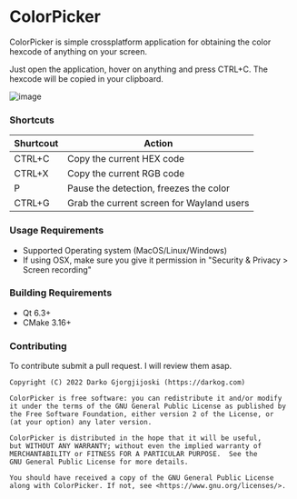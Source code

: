 # ColorPicker

ColorPicker is simple crossplatform application for obtaining the color hexcode of anything on your screen.

Just open the application, hover on anything and press CTRL+C. The hexcode will be copied in your clipboard.

![image](https://user-images.githubusercontent.com/5760249/188268716-6d6cddd7-06ff-4d70-a978-100fdaa01437.png)

### Shortcuts

| Shurtcout | Action                                    |
|-----------|-------------------------------------------|
| CTRL+C    | Copy the current HEX code                 |
| CTRL+X    | Copy the current RGB code                 |
| P         | Pause the detection, freezes the color    |
| CTRL+G    | Grab the current screen for Wayland users |


### Usage Requirements

- Supported Operating system (MacOS/Linux/Windows)
- If using OSX, make sure you give it permission in "Security & Privacy > Screen recording"

### Building Requirements

- Qt 6.3+
- CMake 3.16+

### Contributing

To contribute submit a pull request. I will review them asap.

```
Copyright (C) 2022 Darko Gjorgjijoski (https://darkog.com)

ColorPicker is free software: you can redistribute it and/or modify
it under the terms of the GNU General Public License as published by
the Free Software Foundation, either version 2 of the License, or
(at your option) any later version.

ColorPicker is distributed in the hope that it will be useful,
but WITHOUT ANY WARRANTY; without even the implied warranty of
MERCHANTABILITY or FITNESS FOR A PARTICULAR PURPOSE.  See the
GNU General Public License for more details.

You should have received a copy of the GNU General Public License
along with ColorPicker. If not, see <https://www.gnu.org/licenses/>.
```
